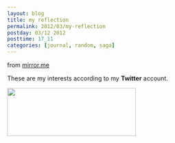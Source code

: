 ```yaml
---
layout: blog
title: my reflection
permalink: 2012/03/my-reflection
postday: 03/12 2012
posttime: 17_11
categories: [journal, random, saga]
---
```


from <a href="http://mirror.me/189e6495">mirror.me</a>

These are my interests according to my <strong>Twitter</strong> account.

<a href="http://blog.kristeraxel.com/wp-content/uploads/2012/03/reflection.png"><img src="http://blog.kristeraxel.com/wp-content/uploads/2012/03/reflection-300x112.png" alt="" title="reflection" width="300" height="112" class="aligncenter size-medium wp-image-1708" /></a>
